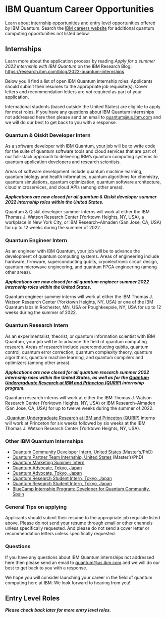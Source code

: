 # IBM Quantum Career Opportunities

Learn about [internship opportunities](https://www.ibm.com/quantum-computing/internship/) and entry level opportunities offered by IBM Quantum. Search the [IBM careers website](http://ibm.biz/quantum-careers) for additional quantum computing opportunities not listed below.

## Internships

Learn more about the application process by reading *Apply for a summer 2022 internship with IBM Quantum* on the IBM Research Blog:  
https://research.ibm.com/blog/2022-quantum-internships

Below you'll find a list of open IBM Quantum internship roles. Applicants should submit their resumes to the appropriate job requisite(s). Cover letters and recommendation letters are _not_ required as part of your application.

International students (based outside the United States) are eligible to apply for most roles. If you have any questions about IBM Quantum internships not addressed here then please send an email to quantum@us.ibm.com and we will do our best to get back to you with a response.

### Quantum & Qiskit Developer Intern

As a software developer with IBM Quantum, your job will be to write code for the suite of quantum software tools and cloud services that are part of our full-stack approach to delivering IBM’s quantum computing systems to quantum application developers and research scientists.

Areas of software development include quantum machine learning, quantum biology and health informatics, quantum algorithms for chemistry, quantum simulations, quantum optimization, quantum software architecture, cloud microservices, and cloud APIs (among other areas).

***Applications are now closed for all quantum & Qiskit developer summer 2022 internship roles within the United States.***

Quantum & Qiskit developer summer interns will work at either the IBM Thomas J. Watson Research Center (Yorktown Heights, NY, USA), a workplace in New York City, or IBM Research–Almaden (San Jose, CA, USA) for up to 12 weeks during the summer of 2022.

### Quantum Engineer Intern

As an engineer with IBM Quantum, your job will be to advance the development of quantum computing systems. Areas of engineering include hardware, firmware, superconducting qubits, cryoelectronic circuit design, quantum microwave engineering, and quantum FPGA engineering (among other areas).

***Applications are now closed for all quantum engineer summer 2022 internship roles within the United States.***

Quantum engineer summer interns will work at either the IBM Thomas J. Watson Research Center (Yorktown Heights, NY, USA) or one of the IBM Quantum labs in Rochester, MN, USA or Poughkeepsie, NY, USA for up to 12 weeks during the summer of 2022.

### Quantum Research Intern

As an experimentalist, theorist, or quantum information scientist with IBM Quantum, your job will be to advance the field of quantum computing research. Areas of research include superconducting qubits, quantum control, quantum error correction, quantum complexity theory, quantum algorithms, quantum machine learning, and quantum compilers and optimizers (among other areas).

***Applications are now closed for all quantum research summer 2022 internship roles within the United States, as well as for the [Quantum Undergraduate Research at IBM and Princeton (QURIP)](https://www.ibm.com/quantum-computing/internship/qurip/) internship program.***

Quantum research interns will work at either the IBM Thomas J. Watson Research Center (Yorktown Heights, NY, USA) or IBM Research–Almaden (San Jose, CA, USA) for up to twelve weeks during the summer of 2022.

_[Quantum Undergraduate Research at IBM and Princeton (QURIP)](https://www.ibm.com/quantum-computing/internship/qurip/) interns will work at Princeton for six weeks followed by six weeks at the IBM Thomas J. Watson Research Center (Yorktown Heights, NY, USA).

### Other IBM Quantum Internships

- [Quantum Community Developer Intern, United States](https://careers.ibm.com/job/14836566/quantum-community-developer-intern-graduate-remote/) (Master’s/PhD)
- [Quantum Partner Team Internship, United States](https://careers.ibm.com/job/14679935/quantum-partner-team-internship-2022-masters-phd-remote/) (Master’s/PhD)
- [Quantum Marketing Summer Intern](https://careers.ibm.com/job/14993324/quantum-marketing-summer-intern-remote/)
- [Quantum Advocate, Tokyo, Japan](https://careers.ibm.com/job/14446098/-quantum-advocate-tokyo-student-intern-intern-trl-ibm-japan-tokyo-jp/)
- [Quantum Advocate, Tokyo, Japan](https://careers.ibm.com/job/14446121/-quantum-advocate-tokyo-student-intern-intern-trl-ibm-japan-tokyo-jp/)
- [Quantum Research Student Intern, Tokyo, Japan](https://careers.ibm.com/job/14181387/-ibm-quantum-research-tokyo-student-intern-intern-trl-ibm-japan-tokyo-jp/)
- [Quantum Research Student Intern, Tokyo, Japan](https://careers.ibm.com/job/14181430/-ibm-quantum-research-tokyo-student-intern-intern-trl-ibm-japan-tokyo-jp/)
- [BlueCamp Internship Program: Developer for Quantum Community, Spain](https://careers.ibm.com/job/15066867/bluecamp-internship-program-developer-for-quantum-community-remote/)

### General Tips on applying

Applicants should submit their resume to the appropriate job requisite listed above. Please do not send your resume through email or other channels unless specifically requested. And please do not send a cover letter or recommendation letters unless specifically requested.

### Questions

If you have any questions about IBM Quantum internships not addressed here then please send an email to quantum@us.ibm.com and we will do our best to get back to you with a response.

We hope you will consider launching your career in the field of quantum computing here at IBM. We look forward to hearing from you!

## Entry Level Roles

***Please check back later for more entry level roles.***
